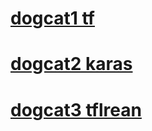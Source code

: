 # [dogcat1 tf](https://colab.research.google.com/github/songmoo/DataAnalysis/blob/master/Deep%20learning/dog_vs_cat/DOGVSCAT.ipynb)
# [dogcat2 karas](https://colab.research.google.com/github/songmoo/DataAnalysis/blob/master/Deep%20learning/dog_vs_cat/DogsCats.ipynb)
# [dogcat3 tflrean](https://colab.research.google.com/github/songmoo/DataAnalysis/blob/master/Deep%20learning/dog_vs_cat/DogsCats.ipynb)

